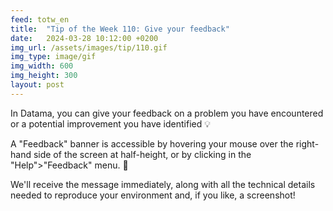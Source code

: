 ```yaml
---
feed: totw_en
title:  "Tip of the Week 110: Give your feedback"
date:   2024-03-28 10:12:00 +0200
img_url: /assets/images/tip/110.gif
img_type: image/gif
img_width: 600
img_height: 300
layout: post
---
```



In Datama, you can give your feedback on a problem you have encountered or a potential improvement you have identified 💡  

A "Feedback" banner is accessible by hovering your mouse over the right-hand side of the screen at half-height, or by clicking in the "Help">"Feedback" menu. 📝  

We'll receive the message immediately, along with all the technical details needed to reproduce your environment and, if you like, a screenshot!
